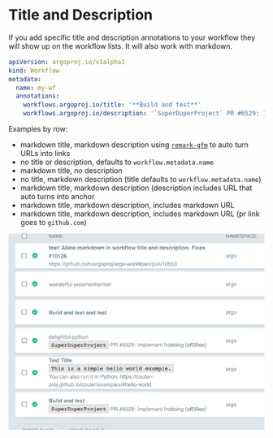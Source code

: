 # Title and Description

If you add specific title and description annotations to your workflow they will show up on the workflow lists. It will also work with markdown.

```yaml
apiVersion: argoproj.io/v1alpha1
kind: Workflow
metadata:
  name: my-wf
  annotations:
    workflows.argoproj.io/title: '**Build and test**'
    workflows.argoproj.io/description: '`SuperDuperProject` PR #6529: Implement frobbing (aff39ee)'
```

Examples by row:

- markdown title, markdown description using [`remark-gfm`](https://github.com/remarkjs/remark-gfm) to auto turn URLs into links
- no title or description, defaults to `workflow.metadata.name`
- markdown title, no description
- no title, markdown description (title defaults to `workflow.metadata.name`)
- markdown title, markdown description (description includes URL that auto turns into anchor
- markdown title, markdown description, includes markdown URL
- markdown title, markdown description, includes markdown URL (pr link goes to `github.com`)

![Workflow Title And Description](assets/workflow-title-and-description.png)

